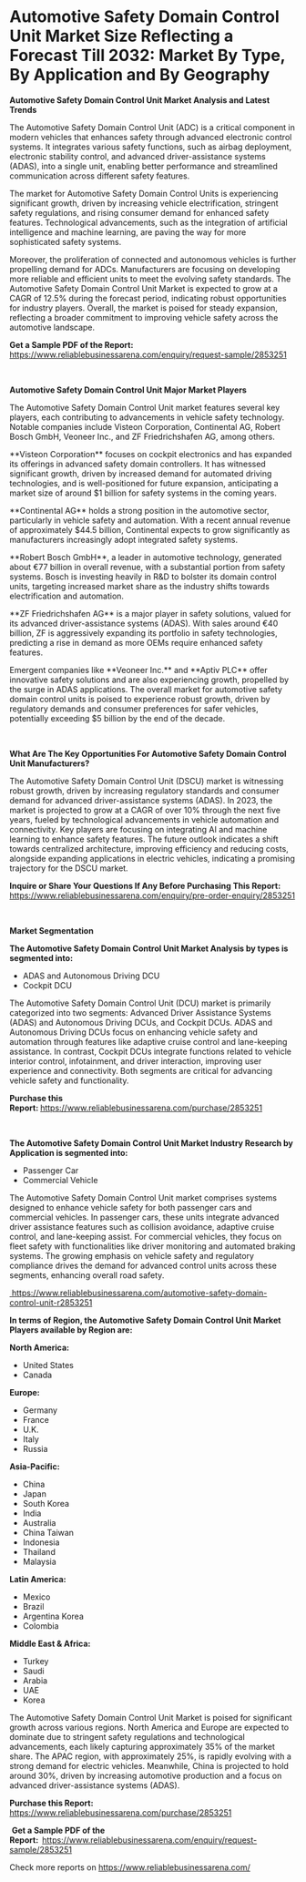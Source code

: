 <p><h1>Automotive Safety Domain Control Unit Market Size Reflecting a Forecast Till 2032: Market By Type, By Application and By Geography</h1></p><p><strong>Automotive Safety Domain Control Unit Market Analysis and Latest Trends</strong></p>
<p><p>The Automotive Safety Domain Control Unit (ADC) is a critical component in modern vehicles that enhances safety through advanced electronic control systems. It integrates various safety functions, such as airbag deployment, electronic stability control, and advanced driver-assistance systems (ADAS), into a single unit, enabling better performance and streamlined communication across different safety features. </p><p>The market for Automotive Safety Domain Control Units is experiencing significant growth, driven by increasing vehicle electrification, stringent safety regulations, and rising consumer demand for enhanced safety features. Technological advancements, such as the integration of artificial intelligence and machine learning, are paving the way for more sophisticated safety systems. </p><p>Moreover, the proliferation of connected and autonomous vehicles is further propelling demand for ADCs. Manufacturers are focusing on developing more reliable and efficient units to meet the evolving safety standards. The Automotive Safety Domain Control Unit Market is expected to grow at a CAGR of 12.5% during the forecast period, indicating robust opportunities for industry players. Overall, the market is poised for steady expansion, reflecting a broader commitment to improving vehicle safety across the automotive landscape.</p></p>
<p><strong>Get a Sample PDF of the Report:&nbsp;</strong> <a href="https://www.reliablebusinessarena.com/enquiry/request-sample/2853251?utm_campaign=2678&utm_medium=2&utm_source=Github&utm_content=ia&utm_term=12032025&utm_id=automotive-safety-domain-control-unit">https://www.reliablebusinessarena.com/enquiry/request-sample/2853251</a></p>
<p>&nbsp;</p>
<p><strong>Automotive Safety Domain Control Unit Major Market Players</strong></p>
<p><p>The Automotive Safety Domain Control Unit market features several key players, each contributing to advancements in vehicle safety technology. Notable companies include Visteon Corporation, Continental AG, Robert Bosch GmbH, Veoneer Inc., and ZF Friedrichshafen AG, among others.</p><p>**Visteon Corporation** focuses on cockpit electronics and has expanded its offerings in advanced safety domain controllers. It has witnessed significant growth, driven by increased demand for automated driving technologies, and is well-positioned for future expansion, anticipating a market size of around $1 billion for safety systems in the coming years.</p><p>**Continental AG** holds a strong position in the automotive sector, particularly in vehicle safety and automation. With a recent annual revenue of approximately $44.5 billion, Continental expects to grow significantly as manufacturers increasingly adopt integrated safety systems.</p><p>**Robert Bosch GmbH**, a leader in automotive technology, generated about €77 billion in overall revenue, with a substantial portion from safety systems. Bosch is investing heavily in R&D to bolster its domain control units, targeting increased market share as the industry shifts towards electrification and automation.</p><p>**ZF Friedrichshafen AG** is a major player in safety solutions, valued for its advanced driver-assistance systems (ADAS). With sales around €40 billion, ZF is aggressively expanding its portfolio in safety technologies, predicting a rise in demand as more OEMs require enhanced safety features.</p><p>Emergent companies like **Veoneer Inc.** and **Aptiv PLC** offer innovative safety solutions and are also experiencing growth, propelled by the surge in ADAS applications. The overall market for automotive safety domain control units is poised to experience robust growth, driven by regulatory demands and consumer preferences for safer vehicles, potentially exceeding $5 billion by the end of the decade.</p></p>
<p>&nbsp;</p>
<p><strong>What Are The Key Opportunities For Automotive Safety Domain Control Unit Manufacturers?</strong></p>
<p><p>The Automotive Safety Domain Control Unit (DSCU) market is witnessing robust growth, driven by increasing regulatory standards and consumer demand for advanced driver-assistance systems (ADAS). In 2023, the market is projected to grow at a CAGR of over 10% through the next five years, fueled by technological advancements in vehicle automation and connectivity. Key players are focusing on integrating AI and machine learning to enhance safety features. The future outlook indicates a shift towards centralized architecture, improving efficiency and reducing costs, alongside expanding applications in electric vehicles, indicating a promising trajectory for the DSCU market.</p></p>
<p><strong>Inquire or Share Your Questions If Any Before Purchasing This Report:</strong> <a href="https://www.reliablebusinessarena.com/enquiry/pre-order-enquiry/2853251?utm_campaign=2678&utm_medium=2&utm_source=Github&utm_content=ia&utm_term=12032025&utm_id=automotive-safety-domain-control-unit">https://www.reliablebusinessarena.com/enquiry/pre-order-enquiry/2853251</a></p>
<p>&nbsp;</p>
<p><strong>Market Segmentation</strong></p>
<p><strong>The Automotive Safety Domain Control Unit Market Analysis by types is segmented into:</strong></p>
<p><ul><li>ADAS and Autonomous Driving DCU</li><li>Cockpit DCU</li></ul></p>
<p><p>The Automotive Safety Domain Control Unit (DCU) market is primarily categorized into two segments: Advanced Driver Assistance Systems (ADAS) and Autonomous Driving DCUs, and Cockpit DCUs. ADAS and Autonomous Driving DCUs focus on enhancing vehicle safety and automation through features like adaptive cruise control and lane-keeping assistance. In contrast, Cockpit DCUs integrate functions related to vehicle interior control, infotainment, and driver interaction, improving user experience and connectivity. Both segments are critical for advancing vehicle safety and functionality.</p></p>
<p><strong>Purchase this Report:&nbsp;</strong><a href="https://www.reliablebusinessarena.com/purchase/2853251?utm_campaign=2678&utm_medium=2&utm_source=Github&utm_content=ia&utm_term=12032025&utm_id=automotive-safety-domain-control-unit">https://www.reliablebusinessarena.com/purchase/2853251</a></p>
<p>&nbsp;</p>
<p><strong>The Automotive Safety Domain Control Unit Market Industry Research by Application is segmented into:</strong></p>
<p><ul><li>Passenger Car</li><li>Commercial Vehicle</li></ul></p>
<p><p>The Automotive Safety Domain Control Unit market comprises systems designed to enhance vehicle safety for both passenger cars and commercial vehicles. In passenger cars, these units integrate advanced driver assistance features such as collision avoidance, adaptive cruise control, and lane-keeping assist. For commercial vehicles, they focus on fleet safety with functionalities like driver monitoring and automated braking systems. The growing emphasis on vehicle safety and regulatory compliance drives the demand for advanced control units across these segments, enhancing overall road safety.</p></p>
<p><a href="https://www.reliablebusinessarena.com/automotive-safety-domain-control-unit-r2853251?utm_campaign=2678&utm_medium=2&utm_source=Github&utm_content=ia&utm_term=12032025&utm_id=automotive-safety-domain-control-unit">&nbsp;https://www.reliablebusinessarena.com/automotive-safety-domain-control-unit-r2853251</a></p>
<p><strong>In terms of Region, the Automotive Safety Domain Control Unit Market Players available by Region are:</strong></p>
<p>
    <p> <strong> North America: </strong>
        <ul>
            <li>United States</li>
            <li>Canada</li>
        </ul>
        </p> 
    <p> <strong> Europe: </strong>
        <ul>
            <li>Germany</li>
            <li>France</li>
            <li>U.K.</li>
            <li>Italy</li>
            <li>Russia</li>
        </ul>
        </p> 
    <p> <strong> Asia-Pacific: </strong>
        <ul>
            <li>China</li>
            <li>Japan</li>
            <li>South Korea</li>
            <li>India</li>
            <li>Australia</li>
            <li>China Taiwan</li>
            <li>Indonesia</li>
            <li>Thailand</li>
            <li>Malaysia</li>
        </ul>
        </p> 
    <p> <strong> Latin America: </strong>
        <ul>
            <li>Mexico</li>
            <li>Brazil</li>
            <li>Argentina Korea</li>
            <li>Colombia</li>
        </ul>
        </p> 
    <p> <strong> Middle East & Africa: </strong>
        <ul>
            <li>Turkey</li>
            <li>Saudi</li>
            <li>Arabia</li>
            <li>UAE</li>
            <li>Korea</li>
        </ul>
    </p>
    </p>
<p><p>The Automotive Safety Domain Control Unit Market is poised for significant growth across various regions. North America and Europe are expected to dominate due to stringent safety regulations and technological advancements, each likely capturing approximately 35% of the market share. The APAC region, with approximately 25%, is rapidly evolving with a strong demand for electric vehicles. Meanwhile, China is projected to hold around 30%, driven by increasing automotive production and a focus on advanced driver-assistance systems (ADAS).</p></p>
<p><strong>Purchase this Report: </strong><a href="https://www.reliablebusinessarena.com/purchase/2853251?utm_campaign=2678&utm_medium=2&utm_source=Github&utm_content=ia&utm_term=12032025&utm_id=automotive-safety-domain-control-unit">https://www.reliablebusinessarena.com/purchase/2853251</a></p>
<p>&nbsp;<strong>Get a Sample PDF of the Report:&nbsp;&nbsp;</strong><a href="https://www.reliablebusinessarena.com/enquiry/request-sample/2853251?utm_campaign=2678&utm_medium=2&utm_source=Github&utm_content=ia&utm_term=12032025&utm_id=automotive-safety-domain-control-unit">https://www.reliablebusinessarena.com/enquiry/request-sample/2853251</a></p>
<p><strong></strong></p>
<p>Check more reports on <a href="https://www.reliablebusinessarena.com/?utm_campaign=2678&utm_medium=2&utm_source=Github&utm_content=ia&utm_term=12032025&utm_id=automotive-safety-domain-control-unit">https://www.reliablebusinessarena.com/</a></p>